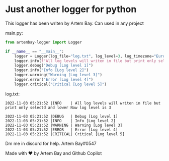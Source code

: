 # Just another logger for python

This logger has been writen by Artem Bay. Can used in any project

main.py:
```py
from artembay-logger import Logger

if __name__ == "__main__":
    logger = Logger(log_file="log.txt", log_level=3, log_timezone="Europe/Moscow", log_colors=True)
    logger.info(f"All log levels will writen in file but print only selectd and lower Now log level is {logger.log_level} \n")
    logger.debug("Debug [Log level 1]")
    logger.info("Info [Log level 2]")
    logger.warning("Warning [Log level 3]")
    logger.error("Error [Log level 4]")
    logger.critical("Critical [Log level 5]")
```

log.txt:
```
2022-11-03 05:21:52 |INFO    | All log levels will writen in file but print only selectd and lower Now log level is 3 
 
2022-11-03 05:21:52 |DEBUG   | Debug [Log level 1] 
2022-11-03 05:21:52 |INFO    | Info [Log level 2] 
2022-11-03 05:21:52 |WARNING | Warning [Log level 3] 
2022-11-03 05:21:52 |ERROR   | Error [Log level 4] 
2022-11-03 05:21:52 |CRITICAL| Critical [Log level 5] 
```

Dm me in discord for help. Artem Bay#0547

Made with ❤️ by Artem Bay and Github Copilot